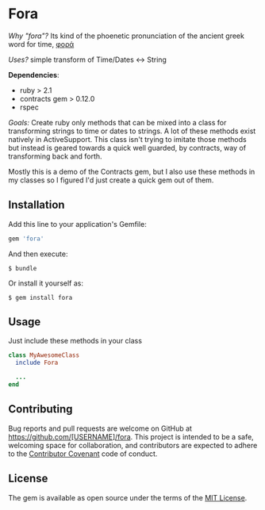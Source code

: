 # Fora

*Why "fora"?* Its kind of the phoenetic pronunciation of the ancient greek
word for time, [φορά](https://en.wiktionary.org/wiki/%CF%86%CE%BF%CF%81%CE%AC)

*Uses?* simple transform of Time/Dates <-> String

**Dependencies**:
- ruby > 2.1
- contracts gem > 0.12.0
- rspec

*Goals:* Create ruby only methods that can be mixed into a class for
transforming strings to time or dates to strings. A lot of these methods
exist natively in ActiveSupport. This class isn't trying to imitate
those methods but instead is geared towards a quick well guarded, by
contracts, way of transforming back and forth.

Mostly this is a demo of the Contracts gem, but I also use these methods
in my classes so I figured I'd just create a quick gem out of them.

## Installation

Add this line to your application's Gemfile:

```ruby
gem 'fora'
```

And then execute:

    $ bundle

Or install it yourself as:

    $ gem install fora

## Usage

Just include these methods in your class

```ruby
class MyAwesomeClass
  include Fora

  ...
end
```

## Contributing

Bug reports and pull requests are welcome on GitHub at https://github.com/[USERNAME]/fora. This project is intended to be a safe, welcoming space for collaboration, and contributors are expected to adhere to the [Contributor Covenant](contributor-covenant.org) code of conduct.


## License

The gem is available as open source under the terms of the [MIT License](http://opensource.org/licenses/MIT).

